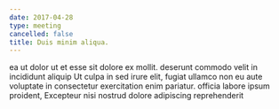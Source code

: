 ```yaml
---
date: 2017-04-28
type: meeting
cancelled: false
title: Duis minim aliqua.
---
```

ea ut dolor ut et esse sit dolore ex mollit. deserunt commodo velit in incididunt aliquip Ut culpa in sed irure elit, fugiat ullamco non eu aute voluptate in consectetur exercitation enim pariatur. officia labore ipsum proident, Excepteur nisi nostrud dolore adipiscing reprehenderit